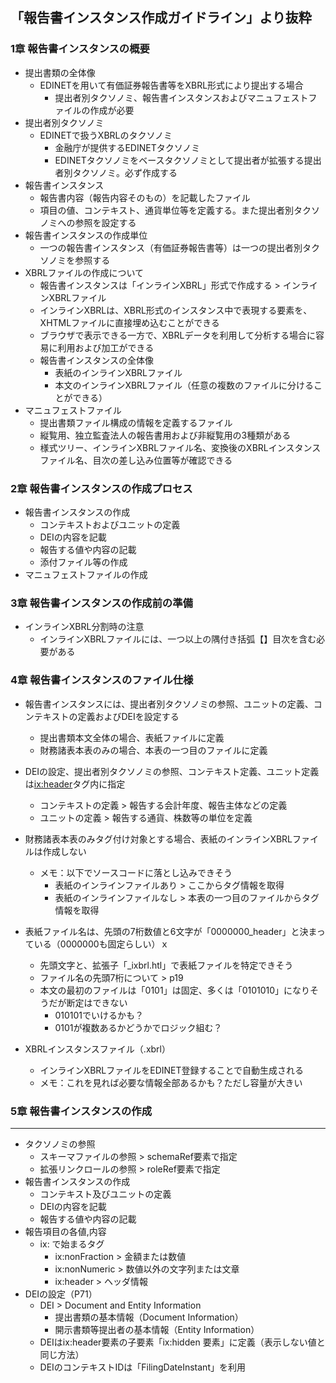 ## 「報告書インスタンス作成ガイドライン」より抜粋
### 1章 報告書インスタンスの概要
- 提出書類の全体像
  - EDINETを用いて有価証券報告書等をXBRL形式により提出する場合
    - 提出者別タクソノミ、報告書インスタンスおよびマニュフェストファイルの作成が必要
- 提出者別タクソノミ
  - EDINETで扱うXBRLのタクソノミ
    - 金融庁が提供するEDINETタクソノミ
    - EDINETタクソノミをベースタクソノミとして提出者が拡張する提出者別タクソノミ。必ず作成する
- 報告書インスタンス
  - 報告書内容（報告内容そのもの）を記載したファイル
  - 項目の値、コンテキスト、通貨単位等を定義する。また提出者別タクソノミへの参照を設定する
- 報告書インスタンスの作成単位
  - 一つの報告書インスタンス（有価証券報告書等）は一つの提出者別タクソノミを参照する
- XBRLファイルの作成について
  - 報告書インスタンスは「インラインXBRL」形式で作成する > インラインXBRLファイル
  - インラインXBRLは、XBRL形式のインスタンス中で表現する要素を、XHTMLファイルに直接埋め込むことができる
  - ブラウザで表示できる一方で、XBRLデータを利用して分析する場合に容易に利用および加工ができる
  - 報告書インスタンスの全体像
    - 表紙のインラインXBRLファイル
    - 本文のインラインXBRLファイル（任意の複数のファイルに分けることができる）
- マニュフェストファイル
  - 提出書類ファイル構成の情報を定義するファイル
  - 縦覧用、独立監査法人の報告書用および非縦覧用の3種類がある
  - 様式ツリー、インラインXBRLファイル名、変換後のXBRLインスタンスファイル名、目次の差し込み位置等が確認できる

### 2章 報告書インスタンスの作成プロセス
- 報告書インスタンスの作成
  - コンテキストおよびユニットの定義
  - DEIの内容を記載
  - 報告する値や内容の記載
  - 添付ファイル等の作成
- マニュフェストファイルの作成

### 3章 報告書インスタンスの作成前の準備
- インラインXBRL分割時の注意
  - インラインXBRLファイルには、一つ以上の隅付き括弧【】目次を含む必要がある

### 4章 報告書インスタンスのファイル仕様
- 報告書インスタンスには、提出者別タクソノミの参照、ユニットの定義、コンテキストの定義およびDEIを設定する
  - 提出書類本文全体の場合、表紙ファイルに定義
  - 財務諸表本表のみの場合、本表の一つ目のファイルに定義
- DEIの設定、提出者別タクソノミの参照、コンテキスト定義、ユニット定義は<ix:header>タグ内に指定
  - コンテキストの定義 > 報告する会計年度、報告主体などの定義
  - ユニットの定義 > 報告する通貨、株数等の単位を定義
- 財務諸表本表のみタグ付け対象とする場合、表紙のインラインXBRLファイルは作成しない
  - メモ：以下でソースコードに落とし込みできそう
    - 表紙のインラインファイルあり > ここからタグ情報を取得
    - 表紙のインラインファイルなし > 本表の一つ目のファイルからタグ情報を取得

- 表紙ファイル名は、先頭の7桁数値と6文字が「0000000_header」と決まっている（0000000も固定らしい）ｘ
  - 先頭文字と、拡張子「_ixbrl.htl」で表紙ファイルを特定できそう
  - ファイル名の先頭7桁について > p19
  - 本文の最初のファイルは「0101」は固定、多くは「0101010」になりそうだが断定はできない
    - 010101でいけるかも？
    - 0101が複数あるかどうかでロジック組む？

- XBRLインスタンスファイル（.xbrl）
    - インラインXBRLファイルをEDINET登録することで自動生成される
    - メモ：これを見れば必要な情報全部あるかも？ただし容量が大きい

### 5章 報告書インスタンスの作成


---

- タクソノミの参照
    - スキーマファイルの参照 > schemaRef要素で指定
    - 拡張リンクロールの参照 > roleRef要素で指定
- 報告書インスタンスの作成
    - コンテキスト及びユニットの定義
    - DEIの内容を記載
    - 報告する値や内容の記載
- 報告項目の各値,内容
    - ix: で始まるタグ
        - ix:nonFraction > 金額または数値
        - ix:nonNumeric > 数値以外の文字列または文章
        - ix:header > ヘッダ情報
- DEIの設定（P71）
    - DEI > Document and Entity Information
        - 提出書類の基本情報（Document Information）
        - 開示書類等提出者の基本情報（Entity Information）
    - DEIはix:header要素の子要素「ix:hidden 要素」に定義（表示しない値と同じ方法）
    - DEIのコンテキストIDは「FilingDateInstant」を利用
